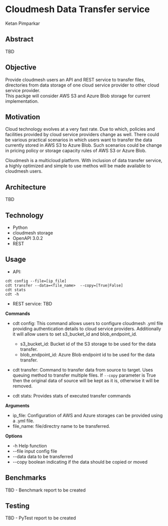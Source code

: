 # Cloudmesh Data Transfer service

Ketan Pimparkar   

## Abstract

TBD   
  

## Objective

Provide cloudmesh users an API and REST service to transfer files, directories from data storage of one cloud service provider to other cloud service provider.  
This packge will consider AWS S3 and Azure Blob storage for current implementation.  


## Motivation

Cloud technology evolves at a very fast rate. Due to which, policies and facilities provided by cloud service providers change as well. There could be various practical scenarios in which users want to transfer the data currently stored in AWS S3 to Azure Blob. Such scenarios could be change in pricing policy or storage capacity rules of AWS S3 or Azure Blob.  

Cloudmesh is a multicloud platform. With inclusion of data transfer service, a highly optimized and simple to use methos will be made available to cloudmesh users.   

## Architecture
TBD

## Technology
* Python
* cloudmesh storage
* OpenAPI 3.0.2
* REST

## Usage  

* API:  
```
cdt config --file=[ip_file]
cdt transfer --data=<file_name>  --copy=[True|False]
cdt stats
cdt -h
```

* REST service:
TBD


**Commands**
* cdt config:
    This command allows users to configure cloudmesh .yml file providing authentication details to cloud service providers. Additionally it will allow users to set s3_bucket_id and blob_endpoint_id.
    * s3_bucket_id: Bucket id of the S3 storage to be used for the data transfer.  
    * blob_endpoint_id: Azure Blob endpoint id to be used for the data transfer.
    
* cdt transfer:
    Command to transfer data from source to target. Uses queuing method to transfer multiple files. If `--copy` parameter is True then the original data of source will be kept as it is, otherwise it will be removed.
    
* cdt stats:
    Provides stats of executed transfer commands
    
    
**Arguments**
 
* ip_file: Configuration of AWS and Azure storages can be provided using a .yml file.  
* file_name: file/directry name to be transferred.  

**Options**

* -h  Help function
* --file  input config file
* --data  data to be transferred  
* --copy  boolean indicating if the data should be copied or moved  

## Benchmarks

TBD - Benchmark report to be created

## Testing

TBD - PyTest report to be created
